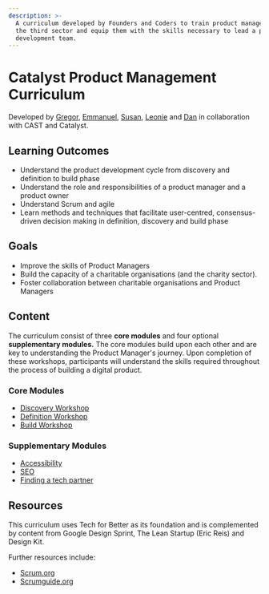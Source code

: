```yaml
---
description: >-
  A curriculum developed by Founders and Coders to train product managers within
  the third sector and equip them with the skills necessary to lead a product
  development team.
---
```


# Catalyst Product Management Curriculum

Developed by [Gregor](https://github.com/Albadylic), [Emmanuel](https://github.com/emaggy), [Susan](https://github.com/susanX), [Leonie](https://github.com/LaLeonie) and [Dan](https://github.com/sofer) in collaboration with CAST and Catalyst. 

## Learning Outcomes 

* Understand the product development cycle from discovery and definition to build phase
* Understand the role and responsibilities of a product manager and a product owner 
* Understand Scrum and agile
* Learn methods and techniques that facilitate user-centred, consensus-driven decision making in definition, discovery and build phase

## Goals

* Improve the skills of Product Managers 
* Build the capacity of a charitable organisations \(and the charity sector\). 
* Foster collaboration between charitable organisations and Product Managers

## Content 

The curriculum consist of three **core modules** and four optional **supplementary modules.** The core modules build upon each other and are key to understanding the Product Manager's journey. Upon completion of these workshops, participants will understand the skills required throughout the process of building a digital product. 

### Core Modules 

* [Discovery Workshop ](core-modules/discovery-workshop/)
* [Definition Workshop ](core-modules/definition-workshop/)
* [Build Workshop](core-modules/build-workshop/)

### Supplementary Modules

* [Accessibility](supplementary-modules/accessibility.md) 
* [SEO](supplementary-modules/seo.md)
* [Finding a tech partner ](supplementary-modules/finding-a-tech-partner/)

## Resources 

This curriculum uses Tech for Better as its foundation and is complemented by content from Google Design Sprint, The Lean Startup \(Eric Reis\) and Design Kit.

Further resources include: 

* [Scrum.org](https://www.scrum.org/)
* [Scrumguide.org](https://www.scrumguides.org/)



